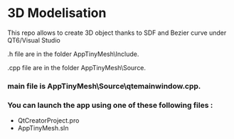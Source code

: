 # 3D Modelisation
 This repo allows to create 3D object thanks to SDF and Bezier curve under QT6/Visual Studio


.h file are in the folder AppTinyMesh\Include.

.cpp file are in the folder AppTinyMesh\Source.

### main file is AppTinyMesh\Source\qtemainwindow.cpp.

### You can launch the app using one of these following files : 
- QtCreatorProject.pro
- AppTinyMesh.sln

